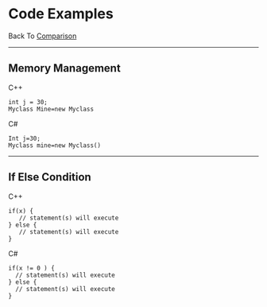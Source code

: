 # Code Examples

Back To
[Comparison](https://github.com/nasz8f/4330-7330_Final_Project/blob/master/Comparison.md)

_____________________________________________________________________________________________________________________________________________

## Memory Management

C++
   
    int j = 30;
    Myclass Mine=new Myclass
    
C#

    Int j=30;
    Myclass mine=new Myclass()
    

    
_____________________________________________________________________________________________________________________________________________
    
## If Else Condition

C++

    if(x) {
       // statement(s) will execute
    } else {
       // statement(s) will execute
    }
C#

    if(x != 0 ) {
      // statement(s) will execute
    } else {
      // statement(s) will execute
    }
    
    
